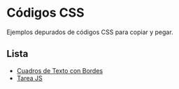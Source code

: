 # Códigos CSS

Ejemplos depurados de códigos CSS para copiar y pegar.

## Lista

* [Cuadros de Texto con Bordes](https://sidval.github.io/www/codigos/css/cuadros-bordes)
* [Tarea JS](https://sidval.github.io/www/codigos/css/lukas/)
